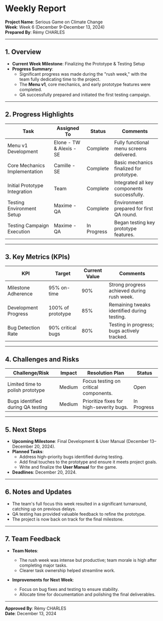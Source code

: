 # **Weekly Report**  
**Project Name**: Serious Game on Climate Change  
**Week**: Week 6 (December 9–December 13, 2024)  
**Prepared By**: Rémy CHARLES  

---

## **1. Overview**  
- **Current Week Milestone**: Finalizing the Prototype & Testing Setup  
- **Progress Summary**:  
  - Significant progress was made during the "rush week," with the team fully dedicating time to the project.  
  - The **Menu v1**, core mechanics, and early prototype features were completed.  
  - QA successfully prepared and initiated the first testing campaign.  

---

## **2. Progress Highlights**  

| **Task**                             | **Assigned To**       | **Status**        | **Comments**                               |
|-------------------------------------|-----------------------|-------------------|--------------------------------------------|
| Menu v1 Development                  | Elone - TW & Alexis - SE | Complete       | Fully functional menu screens delivered.   |
| Core Mechanics Implementation        | Camille - SE          | Complete          | Basic mechanics finalized for prototype.   |
| Initial Prototype Integration        | Team                  | Complete          | Integrated all key components successfully.|
| Testing Environment Setup            | Maxime - QA          | Complete          | Environment prepared for first QA round.   |
| Testing Campaign Execution           | Maxime - QA          | In Progress       | Began testing key prototype features.      |

---

## **3. Key Metrics (KPIs)**  

| **KPI**                       | **Target**           | **Current Value** | **Comments**                               |
|-------------------------------|----------------------|-------------------|--------------------------------------------|
| Milestone Adherence           | 95% on-time          | 90%              | Strong progress achieved during rush week. |
| Development Progress          | 100% of prototype    | 85%              | Remaining tweaks identified during testing.|
| Bug Detection Rate            | 90% critical bugs    | 80%              | Testing in progress; bugs actively tracked.|

---

## **4. Challenges and Risks**  

| **Challenge/Risk**                    | **Impact**           | **Resolution Plan**                      | **Status**       |
|---------------------------------------|----------------------|-----------------------------------------|------------------|
| Limited time to polish prototype       | Medium               | Focus testing on critical components.   | Open             |
| Bugs identified during QA testing      | Medium               | Prioritize fixes for high-severity bugs.| In Progress      |

---

## **5. Next Steps**  
- **Upcoming Milestone**: Final Development & User Manual (December 13–December 20, 2024).  
- **Planned Tasks**:  
  - Address high-priority bugs identified during testing.  
  - Add final touches to the prototype and ensure it meets project goals.  
  - Write and finalize the **User Manual** for the game.  
- **Deadlines**: December 20, 2024.  

---

## **6. Notes and Updates**  
- The team's full focus this week resulted in a significant turnaround, catching up on previous delays.  
- QA testing has provided valuable feedback to refine the prototype.  
- The project is now back on track for the final milestone.

---

## **7. Team Feedback**  
- **Team Notes**:  
  - The rush week was intense but productive; team morale is high after completing major tasks.  
  - Clearer task ownership helped streamline work.  

- **Improvements for Next Week**:  
  - Focus on bug fixes and testing to ensure stability.  
  - Allocate time for documentation and polishing the final deliverables.  

---

**Approved By**: Rémy CHARLES  
**Date**: December 13, 2024  